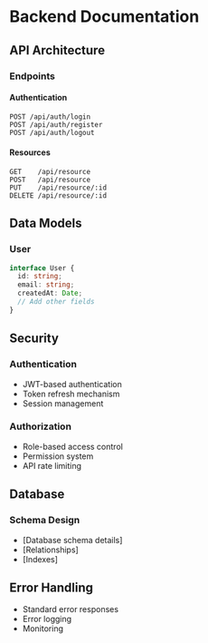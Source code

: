 # Backend Documentation

## API Architecture

### Endpoints

#### Authentication
```
POST /api/auth/login
POST /api/auth/register
POST /api/auth/logout
```

#### Resources
```
GET    /api/resource
POST   /api/resource
PUT    /api/resource/:id
DELETE /api/resource/:id
```

## Data Models

### User
```typescript
interface User {
  id: string;
  email: string;
  createdAt: Date;
  // Add other fields
}
```

## Security

### Authentication
- JWT-based authentication
- Token refresh mechanism
- Session management

### Authorization
- Role-based access control
- Permission system
- API rate limiting

## Database

### Schema Design
- [Database schema details]
- [Relationships]
- [Indexes]

## Error Handling
- Standard error responses
- Error logging
- Monitoring